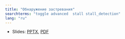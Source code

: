 ```yaml
---
title: "Обнаружение застревания"
searchterms: "toggle advanced  stall stall_detection"
lang: "ru"
---
```

 <ul>
 <li class="ng-binding">Slides:
 <a href="ProgrammingLessons/advanced/StallDetection.pptx">PPTX</a>,
 <a href="ProgrammingLessons/advanced/StallDetection.pdf">PDF</a>
 </li>
  </ul>
